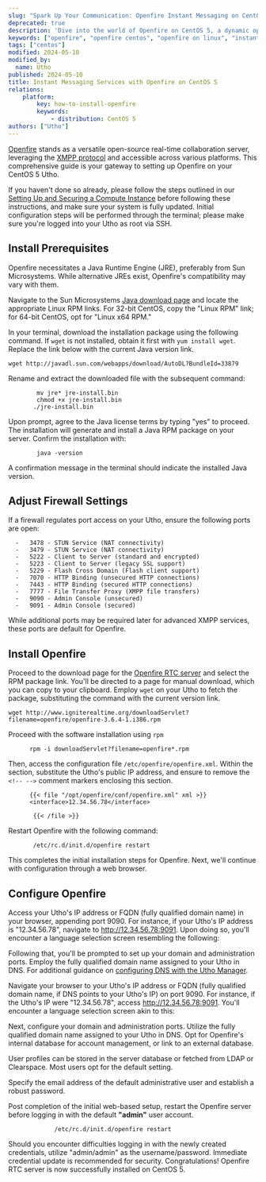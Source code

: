 ```yaml
---
slug: "Spark Up Your Communication: Openfire Instant Messaging on CentOS 5"
deprecated: true
description: 'Dive into the world of Openfire on CentOS 5, a dynamic open-source instant messaging server powered by the XMPP/Jabber protocol'
keywords: ["openfire", "openfire centos", "openfire on linux", "instant messaging", "real-time messaging", "xmpp server", "collaboration software", "chat software", "linux jabber server"]
tags: ["centos"]
modified: 2024-05-10
modified_by:
  name: Utho
published: 2024-05-10
title: Instant Messaging Services with Openfire on CentOS 5
relations:
    platform:
        key: how-to-install-openfire
        keywords:
            - distribution: CentOS 5
authors: ["Utho"]
---
```


[Openfire](http://www.igniterealtime.org/projects/openfire/) stands as a versatile open-source real-time collaboration server, leveraging the [XMPP protocol](http://en.wikipedia.org/wiki/Extensible_Messaging_and_Presence_Protocol) and accessible across various platforms. This comprehensive guide is your gateway to setting up Openfire on your CentOS 5 Utho.

If you haven't done so already, please follow the steps outlined in our [Setting Up and Securing a Compute Instance](/docs/products/compute/compute-instances/guides/set-up-and-secure/) before following these instructions, and make sure your system is fully updated. Initial configuration steps will be performed through the terminal; please make sure you're logged into your Utho as root via SSH.

## Install Prerequisites

Openfire necessitates a Java Runtime Engine (JRE), preferably from Sun Microsystems. While alternative JREs exist, Openfire's compatibility may vary with them.

Navigate to the Sun Microsystems [Java download page](http://java.com/en/download/manual.jsp) and locate the appropriate Linux RPM links. For 32-bit CentOS, copy the "Linux RPM" link; for 64-bit CentOS, opt for "Linux x64 RPM."

In your terminal, download the installation package using the following command. If `wget` is not installed, obtain it first with `yum install wget`. Replace the link below with the current Java version link.

    wget http://javadl.sun.com/webapps/download/AutoDL?BundleId=33879

Rename and extract the downloaded file with the subsequent command:

            mv jre* jre-install.bin
            chmod +x jre-install.bin
           ./jre-install.bin

Upon prompt, agree to the Java license terms by typing "yes" to proceed. The installation will generate and install a Java RPM package on your server. Confirm the installation with:

            java -version

A confirmation message in the terminal should indicate the installed Java version.

## Adjust Firewall Settings

If a firewall regulates port access on your Utho, ensure the following ports are open:

      -   3478 - STUN Service (NAT connectivity)
      -   3479 - STUN Service (NAT connectivity)
      -   5222 - Client to Server (standard and encrypted)
      -   5223 - Client to Server (legacy SSL support)
      -   5229 - Flash Cross Domain (Flash client support)
      -   7070 - HTTP Binding (unsecured HTTP connections)
      -   7443 - HTTP Binding (secured HTTP connections)
      -   7777 - File Transfer Proxy (XMPP file transfers)
      -   9090 - Admin Console (unsecured)
      -   9091 - Admin Console (secured)

While additional ports may be required later for advanced XMPP services, these ports are default for Openfire.

## Install Openfire

Proceed to the download page for the [Openfire RTC server](http://www.igniterealtime.org/downloads/index.jsp#openfire) and select the RPM package link. You'll be directed to a page for manual download, which you can copy to your clipboard. Employ `wget` on your Utho to fetch the package, substituting the command with the current version link.

    wget http://www.igniterealtime.org/downloadServlet?filename=openfire/openfire-3.6.4-1.i386.rpm

Proceed with the software installation using `rpm`

          rpm -i downloadServlet?filename=openfire*.rpm

Then, access the configuration file `/etc/openfire/openfire.xml`. Within the <interface> section, substitute the Utho's public IP address, and ensure to remove the `<!-- -->` comment markers enclosing this section.

          {{< file "/opt/openfire/conf/openfire.xml" xml >}}
          <interface>12.34.56.78</interface>

           {{< /file >}}

Restart Openfire with the following command:

           /etc/rc.d/init.d/openfire restart

This completes the initial installation steps for Openfire. Next, we'll continue with configuration through a web browser.

## Configure Openfire
Access your Utho's IP address or FQDN (fully qualified domain name) in your browser, appending port 9090. For instance, if your Utho's IP address is "12.34.56.78", navigate to http://12.34.56.78:9091. Upon doing so, you'll encounter a language selection screen resembling the following:

Following that, you'll be prompted to set up your domain and administration ports. Employ the fully qualified domain name assigned to your Utho in DNS. For additional guidance on [configuring DNS with the Utho Manager](/docs/products/networking/dns-manager/).

Navigate your browser to your Utho's IP address or FQDN (fully qualified domain name, if DNS points to your Utho's IP) on port 9090. For instance, if the Utho's IP were "12.34.56.78", access http://12.34.56.78:9091. You'll encounter a language selection screen akin to this:

Next, configure your domain and administration ports. Utilize the fully qualified domain name assigned to your Utho in DNS. Opt for Openfire's internal database for account management, or link to an external database.

User profiles can be stored in the server database or fetched from LDAP or Clearspace. Most users opt for the default setting.

Specify the email address of the default administrative user and establish a robust password.

Post completion of the initial web-based setup, restart the Openfire server before logging in with the default **"admin"** user account.

                 /etc/rc.d/init.d/openfire restart

Should you encounter difficulties logging in with the newly created credentials, utilize "admin/admin" as the username/password. Immediate credential update is recommended for security. Congratulations! Openfire RTC server is now successfully installed on CentOS 5.
